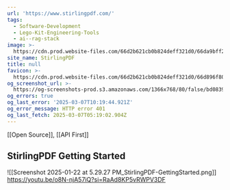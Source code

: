 ```yaml
---
url: 'https://www.stirlingpdf.com/'
tags:
  - Software-Development
  - Lego-Kit-Engineering-Tools
  - ai--rag-stack
image: >-
  https://cdn.prod.website-files.com/66d2b621cb0b824deff321d0/66da9bff2769115a30bc8f6a_stirling-og-img.png
site_name: StirlingPDF
title: null
favicon: >-
  https://cdn.prod.website-files.com/66d2b621cb0b824deff321d0/66d896f800ee31f284865f9b_stirling-favicon%20(1).png
og_screenshot_url: >-
  https://og-screenshots-prod.s3.amazonaws.com/1366x768/80/false/bd08395c654344bc2215a262612e2f4136be62d4729eb4ed94c80f717fa6b801.jpeg
og_errors: true
og_last_error: '2025-03-07T10:19:44.921Z'
og_error_message: HTTP error 401
og_last_fetch: 2025-03-07T05:19:02.904Z
---
```


[[Open Source]], [[API First]]

## StirlingPDF Getting Started
![[Screenshot 2025-01-22 at 5.29.27 PM_StirlingPDF-GettingStarted.png]]
https://youtu.be/o8N-njA57iQ?si=RaAd8KP5vRWPV3DF
